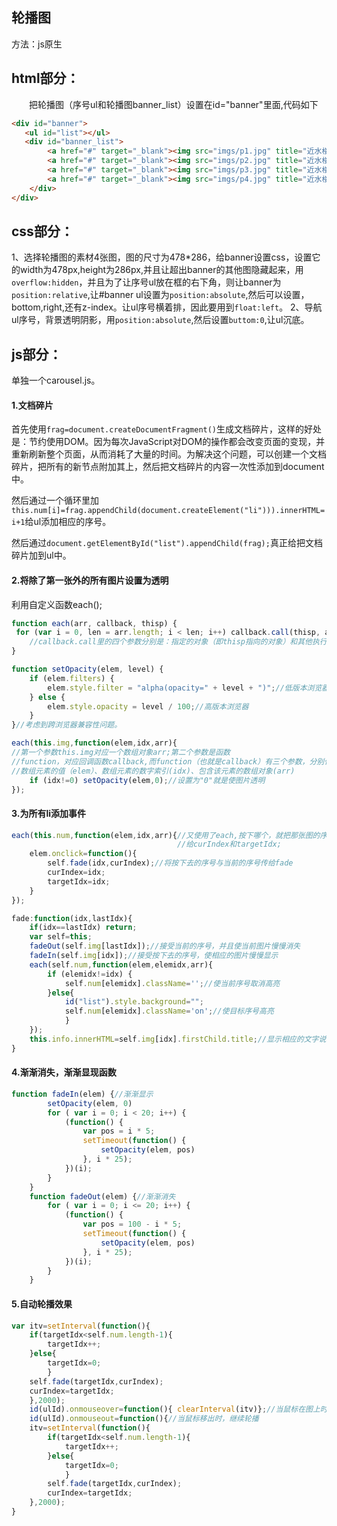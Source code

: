 ## 轮播图
方法：js原生
## html部分：
　　把轮播图（序号ul和轮播图banner_list）设置在id="banner"里面,代码如下
```html
<div id="banner">    
   <ul id="list"></ul>
   <div id="banner_list">
        <a href="#" target="_blank"><img src="imgs/p1.jpg" title="近水楼台的blog1" alt="近水楼台的blog1"/></a>
        <a href="#" target="_blank"><img src="imgs/p2.jpg" title="近水楼台的blog2" alt="近水楼台的blog2"/></a>
        <a href="#" target="_blank"><img src="imgs/p3.jpg" title="近水楼台的blog3" alt="近水楼台的blog3"/></a>
        <a href="#" target="_blank"><img src="imgs/p4.jpg" title="近水楼台的blog4" alt="近水楼台的blog4"/></a>
    </div>
</div>
```
## css部分：
1、选择轮播图的素材4张图，图的尺寸为478*286，给banner设置css，设置它的width为478px,height为286px,并且让超出banner的其他图隐藏起来，用```overflow:hidden```，并且为了让序号ul放在框的右下角，则让banner为```position:relative```,让#banner ul设置为```position:absolute```,然后可以设置，bottom,right,还有z-index。让ul序号横着排，因此要用到```float:left```。
2、导航ul序号，背景透明阴影，用```position:absolute```,然后设置```buttom:0```,让ul沉底。
## js部分：
单独一个carousel.js。
#### 1.文档碎片
首先使用```frag=document.createDocumentFragment()```生成文档碎片，这样的好处是：节约使用DOM。因为每次JavaScript对DOM的操作都会改变页面的变现，并重新刷新整个页面，从而消耗了大量的时间。为解决这个问题，可以创建一个文档碎片，把所有的新节点附加其上，然后把文档碎片的内容一次性添加到document中。

然后通过一个循环里加```this.num[i]=frag.appendChild(document.createElement("li"))).innerHTML=i+1```给ul添加相应的序号。

然后通过```document.getElementById("list").appendChild(frag);```真正给把文档碎片加到ul中。
#### 2.将除了第一张外的所有图片设置为透明
利用自定义函数each();
```javascript
function each(arr, callback, thisp) {
 for (var i = 0, len = arr.length; i < len; i++) callback.call(thisp, arr[i], i, arr);}
	//callback.call里的四个参数分别是：指定的对象（即thisp指向的对象）和其他执行的参数。
}

function setOpacity(elem, level) {
	if (elem.filters) {
		elem.style.filter = "alpha(opacity=" + level + ")";//低版本浏览器
	} else {
		elem.style.opacity = level / 100;//高版本浏览器
	}
}//考虑到跨浏览器兼容性问题。

each(this.img,function(elem,idx,arr){
//第一个参数this.img对应一个数组对象arr;第二个参数是函数
//function，对应回调函数callback,而function（也就是callback）有三个参数，分别代表	
//数组元素的值（elem）、数组元素的数字索引(idx)、包含该元素的数组对象(arr)
	if (idx!=0) setOpacity(elem,0);//设置为"0"就是使图片透明
});

```
#### 3.为所有li添加事件
```javascript
each(this.num,function(elem,idx,arr){//又使用了each,按下哪个，就把那张图的序号赋值
                                     //给curIndex和targetIdx;
	elem.onclick=function(){
		self.fade(idx,curIndex);//将按下去的序号与当前的序号传给fade
		curIndex=idx;
		targetIdx=idx;
	}
});

fade:function(idx,lastIdx){
	if(idx==lastIdx) return;
	var self=this;
	fadeOut(self.img[lastIdx]);//接受当前的序号，并且使当前图片慢慢消失
	fadeIn(self.img[idx]);//接受按下去的序号，使相应的图片慢慢显示
	each(self.num,function(elem,elemidx,arr){
		if (elemidx!=idx) {
			self.num[elemidx].className='';//使当前序号取消高亮
		}else{
			id("list").style.background="";
			self.num[elemidx].className='on';//使目标序号高亮
			}
	});
	this.info.innerHTML=self.img[idx].firstChild.title;//显示相应的文字说明
}
```
#### 4.渐渐消失，渐渐显现函数
```javascript
function fadeIn(elem) {//渐渐显示
		setOpacity(elem, 0)
		for ( var i = 0; i < 20; i++) {
			(function() {
				var pos = i * 5;
				setTimeout(function() {
					setOpacity(elem, pos)
				}, i * 25);
			})(i);
		}
	}
	function fadeOut(elem) {//渐渐消失
		for ( var i = 0; i <= 20; i++) {
			(function() {
				var pos = 100 - i * 5;
				setTimeout(function() {
					setOpacity(elem, pos)
				}, i * 25);
			})(i);
		}
	}
```
#### 5.自动轮播效果
```javascript
var itv=setInterval(function(){
	if(targetIdx<self.num.length-1){
		targetIdx++;
	}else{
		targetIdx=0;
		}
	self.fade(targetIdx,curIndex);
	curIndex=targetIdx;
	},2000);
	id(ulId).onmouseover=function(){ clearInterval(itv)};//当鼠标在图上时，停止轮播
	id(ulId).onmouseout=function(){//当鼠标移出时，继续轮播
	itv=setInterval(function(){
		if(targetIdx<self.num.length-1){
			targetIdx++;
		}else{
			targetIdx=0;
			}
		self.fade(targetIdx,curIndex);
		curIndex=targetIdx;
	},2000);
}
```
